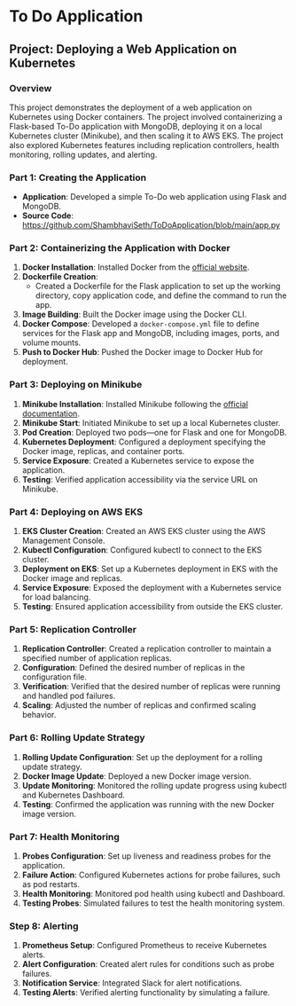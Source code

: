 # To Do Application
## Project: Deploying a Web Application on Kubernetes

### Overview
This project demonstrates the deployment of a web application on Kubernetes using Docker containers. The project involved containerizing a Flask-based To-Do application with MongoDB, deploying it on a local Kubernetes cluster (Minikube), and then scaling it to AWS EKS. The project also explored Kubernetes features including replication controllers, health monitoring, rolling updates, and alerting.

### Part 1: Creating the Application
- **Application**: Developed a simple To-Do web application using Flask and MongoDB.
- **Source Code**: https://github.com/ShambhaviSeth/ToDoApplication/blob/main/app.py

### Part 2: Containerizing the Application with Docker
1. **Docker Installation**: Installed Docker from the [official website](https://www.docker.com/get-started).
2. **Dockerfile Creation**: 
   - Created a Dockerfile for the Flask application to set up the working directory, copy application code, and define the command to run the app.
3. **Image Building**: Built the Docker image using the Docker CLI.
4. **Docker Compose**: Developed a `docker-compose.yml` file to define services for the Flask app and MongoDB, including images, ports, and volume mounts.
5. **Push to Docker Hub**: Pushed the Docker image to Docker Hub for deployment.

### Part 3: Deploying on Minikube
1. **Minikube Installation**: Installed Minikube following the [official documentation](https://minikube.sigs.k8s.io/docs/start/).
2. **Minikube Start**: Initiated Minikube to set up a local Kubernetes cluster.
3. **Pod Creation**: Deployed two pods—one for Flask and one for MongoDB.
4. **Kubernetes Deployment**: Configured a deployment specifying the Docker image, replicas, and container ports.
5. **Service Exposure**: Created a Kubernetes service to expose the application.
6. **Testing**: Verified application accessibility via the service URL on Minikube.

### Part 4: Deploying on AWS EKS
1. **EKS Cluster Creation**: Created an AWS EKS cluster using the AWS Management Console.
2. **Kubectl Configuration**: Configured kubectl to connect to the EKS cluster.
3. **Deployment on EKS**: Set up a Kubernetes deployment in EKS with the Docker image and replicas.
4. **Service Exposure**: Exposed the deployment with a Kubernetes service for load balancing.
5. **Testing**: Ensured application accessibility from outside the EKS cluster.

### Part 5: Replication Controller
1. **Replication Controller**: Created a replication controller to maintain a specified number of application replicas.
2. **Configuration**: Defined the desired number of replicas in the configuration file.
3. **Verification**: Verified that the desired number of replicas were running and handled pod failures.
4. **Scaling**: Adjusted the number of replicas and confirmed scaling behavior.

### Part 6: Rolling Update Strategy
1. **Rolling Update Configuration**: Set up the deployment for a rolling update strategy.
2. **Docker Image Update**: Deployed a new Docker image version.
3. **Update Monitoring**: Monitored the rolling update progress using kubectl and Kubernetes Dashboard.
4. **Testing**: Confirmed the application was running with the new Docker image version.

### Part 7: Health Monitoring
1. **Probes Configuration**: Set up liveness and readiness probes for the application.
2. **Failure Action**: Configured Kubernetes actions for probe failures, such as pod restarts.
3. **Health Monitoring**: Monitored pod health using kubectl and Dashboard.
4. **Testing Probes**: Simulated failures to test the health monitoring system.

### Step 8: Alerting 
1. **Prometheus Setup**: Configured Prometheus to receive Kubernetes alerts.
2. **Alert Configuration**: Created alert rules for conditions such as probe failures.
3. **Notification Service**: Integrated Slack for alert notifications.
4. **Testing Alerts**: Verified alerting functionality by simulating a failure.
